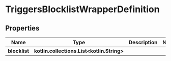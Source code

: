 
# TriggersBlocklistWrapperDefinition

## Properties
Name | Type | Description | Notes
------------ | ------------- | ------------- | -------------
**blocklist** | **kotlin.collections.List&lt;kotlin.String&gt;** |  | 



